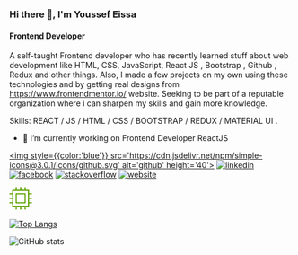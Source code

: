 ### Hi there 👋, I'm Youssef Eissa
#### Frontend Developer
A self-taught Frontend developer who has recently learned stuff about web development like HTML, CSS, JavaScript, React JS , Bootstrap , Github , Redux and other things. Also, I made a few projects on my own using these technologies and by getting real designs from https://www.frontendmentor.io/ website.   Seeking to be part of a reputable organization where i can sharpen my skills and gain more knowledge. 

Skills: REACT / JS / HTML / CSS / BOOTSTRAP / REDUX / MATERIAL UI .

- 🔭 I’m currently working on Frontend Developer ReactJS 


[<img style={{color:'blue'}} src='https://cdn.jsdelivr.net/npm/simple-icons@3.0.1/icons/github.svg' alt='github' height='40'>](https://github.com/Youssef-eissa)  [<img src='https://cdn.jsdelivr.net/npm/simple-icons@3.0.1/icons/linkedin.svg' alt='linkedin' height='40'>](https://www.linkedin.com/in/youssef-eissa-1812/)  [<img src='https://cdn.jsdelivr.net/npm/simple-icons@3.0.1/icons/facebook.svg' alt='facebook' height='40'>](https://www.facebook.com/https://www.facebook.com/Youssef3issa/)  [<img src='https://cdn.jsdelivr.net/npm/simple-icons@3.0.1/icons/stackoverflow.svg' alt='stackoverflow' height='40'>](https://stackoverflow.com/users/https://stackoverflow.com/users/20807870/youssef3issa)  [<img src='https://cdn.jsdelivr.net/npm/simple-icons@3.0.1/icons/icloud.svg' alt='website' height='40'>](https://youssef-eissa.github.io/YoussefPortfolio/)  

<a href='https://docs.github.com/en/developers'><img src='https://raw.githubusercontent.com/acervenky/animated-github-badges/master/assets/devbadge.gif' width='40' height='40'></a> 

[![Top Langs](https://github-readme-stats.vercel.app/api/top-langs/?username=Youssef-eissa)](https://github.com/anuraghazra/github-readme-stats)

![GitHub stats](https://github-readme-stats.vercel.app/api?username=Youssef-eissa&show_icons=true)  



